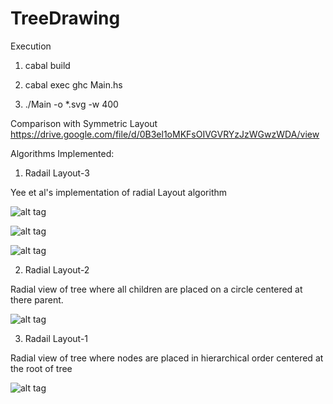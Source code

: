 # TreeDrawing

Execution

1) cabal build

2) cabal exec ghc Main.hs

3) ./Main -o *.svg -w 400

Comparison with Symmetric Layout https://drive.google.com/file/d/0B3el1oMKFsOIVGVRYzJzWGwzWDA/view

Algorithms Implemented:

1) Radail Layout-3

Yee et al's implementation of radial Layout algorithm


![alt tag](http://i60.tinypic.com/2558brt.png)


![alt tag](http://i57.tinypic.com/200qivk.png)


![alt tag](http://i57.tinypic.com/ajnkb6.png)


2) Radial Layout-2

Radial view of tree where all children are placed on a circle centered at there parent.

![alt tag](http://i57.tinypic.com/330rc5y.png)

3) Radail Layout-1

Radial view of tree where nodes are placed in hierarchical order centered at the root of tree

![alt tag](http://i61.tinypic.com/nbuj68.png)
